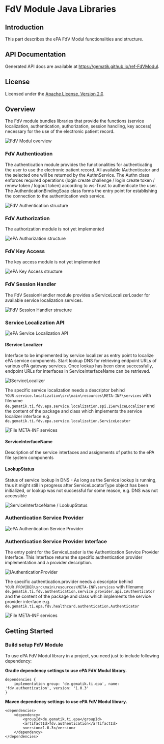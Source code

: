 # FdV Module Java Libraries

## Introduction

This part describes the ePA FdV Modul functionalities and structure.

## API Documentation

Generated API docs are available at <https://gematik.github.io/ref-FdVModul>.

## License

Licensed under the [Apache License, Version 2.0](https://www.apache.org/licenses/LICENSE-2.0).

## Overview

The FdV module bundles libraries that provide the functions (service localization, authentication, authorization, session handling, key access) necessary for the use of the electronic patient record.

![FdV Modul overview](docs/images/generated/ref-epa-fdv-modul.png)

  

### FdV Authentication

The authentication module provides the functionalities for authenticating the user to use the electronic patient record.
All available IAuthenticator and the selected one will be returned by the AuthnService.
The Authn class enforces required operations (login create challenge / login create token / renew token / logout token) according to ws-Trust to authenticate the user.
The AuthenticationBindingSoap class forms the entry point for establishing the connection to the authentication web service.

![FdV Authentication structure](docs/images/AUTHN/generated/authentication.png)

  

### FdV Authorization

The authorization module is not yet implemented

![ePA Authorization structure](docs/images/AUTHZ/generated/authorization.png)

  

### FdV Key Access

The key access module is not yet implemented

![ePA Key Access structure](docs/images/EKA/generated/access.png)

  

### FdV Session Handler

The FdV SessionHandler module provides a ServiceLocalizerLoader for available service localization services.

![FdV Session Handler structure](docs/images/ESH/generated/handler.png)

  

### Service Localization API

![ePA Service Localization API](docs/images/ESLAPI/generated/api.png)

  

#### IService Localizer

Interface to be implemented by service localizer as entry point to localize ePA service components.
Start lookup DNS for retrieving endpoint URLs of various ePA gateway services.
Once lookup has been done successfully, endpoint URLs for interfaces in ServiceInterfaceName can be retrieved.

![IServiceLocalizer](docs/images/ESLAPI/generated/spi.png)

  

The specific service localization needs a descriptor behind `YOUR.service.localization\src\main\resources\META-INF\services` with filename
`de.gematik.ti.fdv.epa.service.localization.spi.IServiceLocalizer` and the content of the package and class which implements the service localizer interface e.g. `de.gematik.ti.fdv.epa.service.localization.ServiceLocator`

![File META-INF services](docs/images/ESLAPI/MetaInfServices.png)

#### ServiceInterfaceName

Description of the service interfaces and assignments of paths to the ePA file system components

#### LookupStatus

Status of service lookup in DNS - As long as the Service lookup is running, thus it might still in progress after ServiceLocatorType object has been initialized, or lookup was not successful for some reason, e.g. DNS was not accessible

![ServiceInterfaceName / LookupStatus](docs/images/ESLAPI/generated/api.png)

  

### Authentication Service Provider

![ePA Authentication Service Provider](docs/images/AUTHNSPI/generated/fdv.authentication.service.provider.png)

  

### Authentication Service Provider Interface

The entry point for the ServiceLoader is the Authentication Service Provider Interface.
This Interface returns the specific authentication provider implementation and a provider description.

![IAuthenticationProvider](docs/images/AUTHNSPI/generated/spi.png)

  

The specific authentication.provider needs a descriptor behind `YOUR.PROVIDER\src\main\resources\META-INF\services` with filename
`de.gematik.ti.fdv.authentication.service.provider.api.IAuthenticator` and the content of the package and class which implements the service provider interface e.g. `de.gematik.ti.epa.fdv.healthcard.authentication.Authenticator`

![File META-INF services](docs/images/AUTHNSPI/MetaInfServices.png)

## Getting Started

### Build setup FdV Module

To use ePA FdV Modul library in a project, you need just to include following dependency:

**Gradle dependency settings to use ePA FdV Modul library.**

    dependencies {
        implementation group: 'de.gematik.ti.epa', name: 'fdv.authentication', version: '1.0.3'
    }

**Maven dependency settings to use ePA FdV Modul library.**

    <dependencies>
        <dependency>
            <groupId>de.gematik.ti.epa</groupId>
            <artifactId>fdv.authentication</artifactId>
            <version>1.0.3</version>
        </dependency>
    </dependencies>
